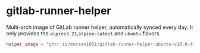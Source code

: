 # gitlab-runner-helper

Multi-arch image of GitLab runner helper, automatically synced every day.
It only provides the `alpine3.21`,`alpine-latest` and `ubuntu` flavors.

```toml
helper_image = "ghcr.io/morzan1001/gitlab-runner-helper:ubuntu-v18.0.4"
```

